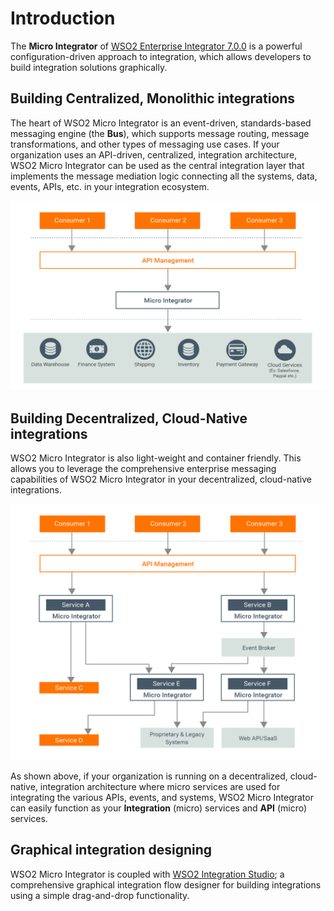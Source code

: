# Introduction

The **Micro Integrator** of [WSO2 Enterprise Integrator 7.0.0](https://ei.docs.wso2.com/en/latest/) is a powerful configuration-driven approach to integration, which allows developers to build integration solutions graphically. 

## Building Centralized, Monolithic integrations

The heart of WSO2 Micro Integrator is an event-driven, standards-based messaging engine (the **Bus**), which supports message routing, message transformations, and other types of messaging use cases. If your organization uses an API-driven, centralized, integration architecture, WSO2 Micro Integrator can be used as the central integration layer that implements the message mediation logic connecting all the systems, data, events, APIs, etc. in your integration ecosystem.

![Centralized Integration](../assets/img/intro/centralized-integration.png)

## Building Decentralized, Cloud-Native integrations

WSO2 Micro Integrator is also light-weight and container friendly. This allows you to leverage the comprehensive enterprise messaging capabilities of WSO2 Micro Integrator in your decentralized, cloud-native integrations. 

![Centralized Integration](../assets/img/intro/cloud-native-microservices.png)

As shown above, if your organization is running on a decentralized, cloud-native, integration architecture where micro services are used for integrating the various APIs, events, and systems, WSO2 Micro Integrator can easily function as your **Integration** (micro) services and **API** (micro) services.

## Graphical integration designing

WSO2 Micro Integrator is coupled with [WSO2 Integration Studio](../../develop/WSO2-Integration-Studio); a comprehensive graphical integration flow designer for building integrations using a simple drag-and-drop functionality.
